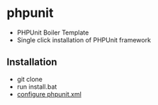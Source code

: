 # phpunit

  - PHPUnit Boiler Template
  - Single click installation of PHPUnit framework


## Installation

  - git clone
  - run install.bat
  - [configure phpunit.xml](https://phpunit.de/manual/current/en/organizing-tests.html)
